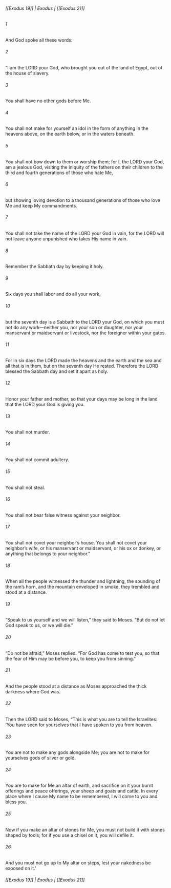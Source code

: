 ###### [[Exodus 19]] | Exodus | [[Exodus 21]]

###### 1
And God spoke all these words:
###### 2
“I am the LORD your God, who brought you out of the land of Egypt, out of the house of slavery.
###### 3
You shall have no other gods before Me.
###### 4
You shall not make for yourself an idol in the form of anything in the heavens above, on the earth below, or in the waters beneath.
###### 5
You shall not bow down to them or worship them; for I, the LORD your God, am a jealous God, visiting the iniquity of the fathers on their children to the third and fourth generations of those who hate Me,
###### 6
but showing loving devotion to a thousand generations of those who love Me and keep My commandments.
###### 7
You shall not take the name of the LORD your God in vain, for the LORD will not leave anyone unpunished who takes His name in vain.
###### 8
Remember the Sabbath day by keeping it holy.
###### 9
Six days you shall labor and do all your work,
###### 10
but the seventh day is a Sabbath to the LORD your God, on which you must not do any work—neither you, nor your son or daughter, nor your manservant or maidservant or livestock, nor the foreigner within your gates.
###### 11
For in six days the LORD made the heavens and the earth and the sea and all that is in them, but on the seventh day He rested. Therefore the LORD blessed the Sabbath day and set it apart as holy.
###### 12
Honor your father and mother, so that your days may be long in the land that the LORD your God is giving you.
###### 13
You shall not murder.
###### 14
You shall not commit adultery.
###### 15
You shall not steal.
###### 16
You shall not bear false witness against your neighbor.
###### 17
You shall not covet your neighbor’s house. You shall not covet your neighbor’s wife, or his manservant or maidservant, or his ox or donkey, or anything that belongs to your neighbor.”
###### 18
When all the people witnessed the thunder and lightning, the sounding of the ram’s horn, and the mountain enveloped in smoke, they trembled and stood at a distance.
###### 19
“Speak to us yourself and we will listen,” they said to Moses. “But do not let God speak to us, or we will die.”
###### 20
“Do not be afraid,” Moses replied. “For God has come to test you, so that the fear of Him may be before you, to keep you from sinning.”
###### 21
And the people stood at a distance as Moses approached the thick darkness where God was.
###### 22
Then the LORD said to Moses, “This is what you are to tell the Israelites: ‘You have seen for yourselves that I have spoken to you from heaven.
###### 23
You are not to make any gods alongside Me; you are not to make for yourselves gods of silver or gold.
###### 24
You are to make for Me an altar of earth, and sacrifice on it your burnt offerings and peace offerings, your sheep and goats and cattle. In every place where I cause My name to be remembered, I will come to you and bless you.
###### 25
Now if you make an altar of stones for Me, you must not build it with stones shaped by tools; for if you use a chisel on it, you will defile it.
###### 26
And you must not go up to My altar on steps, lest your nakedness be exposed on it.’

###### [[Exodus 19]] | Exodus | [[Exodus 21]]
